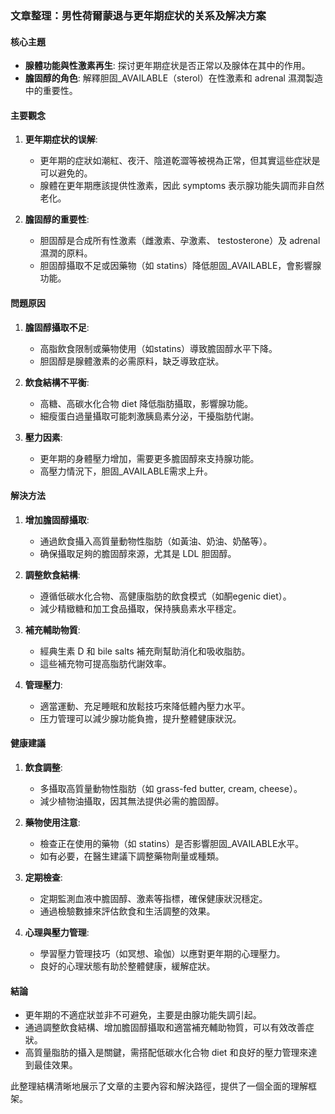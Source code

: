 ### 文章整理：男性荷爾蒙退与更年期症状的关系及解决方案

#### 核心主題
- **腺體功能與性激素再生**: 探讨更年期症状是否正常以及腺体在其中的作用。
- **膽固醇的角色**: 解釋胆固_AVAILABLE（sterol）在性激素和 adrenal 濕潤製造中的重要性。

#### 主要觀念
1. **更年期症状的误解**:
   - 更年期的症狀如潮紅、夜汗、陰道乾澀等被視為正常，但其實這些症狀是可以避免的。
   - 腺體在更年期應該提供性激素，因此 symptoms 表示腺功能失調而非自然老化。

2. **膽固醇的重要性**:
   - 胆固醇是合成所有性激素（雌激素、孕激素、 testosterone）及 adrenal 濕潤的原料。
   - 胆固醇攝取不足或因藥物（如 statins）降低胆固_AVAILABLE，會影響腺功能。

#### 問題原因
1. **膽固醇攝取不足**:
   - 高脂飲食限制或藥物使用（如statins）導致膽固醇水平下降。
   - 胆固醇是腺體激素的必需原料，缺乏導致症狀。

2. **飲食結構不平衡**:
   - 高糖、高碳水化合物 diet 降低脂肪攝取，影響腺功能。
   - 細瘦蛋白過量攝取可能刺激胰島素分泌，干擾脂肪代謝。

3. **壓力因素**:
   - 更年期的身體壓力增加，需要更多膽固醇來支持腺功能。
   - 高壓力情況下，胆固_AVAILABLE需求上升。

#### 解決方法
1. **增加膽固醇攝取**:
   - 通過飲食攝入高質量動物性脂肪（如黃油、奶油、奶酪等）。
   - 确保攝取足夠的膽固醇來源，尤其是 LDL 胆固醇。

2. **調整飲食結構**:
   - 遵循低碳水化合物、高健康脂肪的飲食模式（如酮egenic diet）。
   - 減少精緻糖和加工食品攝取，保持胰島素水平穩定。

3. **補充輔助物質**:
   - 經典生素 D 和 bile salts 補充劑幫助消化和吸收脂肪。
   - 這些補充物可提高脂肪代謝效率。

4. **管理壓力**:
   - 適當運動、充足睡眠和放鬆技巧來降低體內壓力水平。
   - 压力管理可以減少腺功能負擔，提升整體健康狀況。

#### 健康建議
1. **飲食調整**:
   - 多攝取高質量動物性脂肪（如 grass-fed butter, cream, cheese）。
   - 減少植物油攝取，因其無法提供必需的膽固醇。

2. **藥物使用注意**:
   - 檢查正在使用的藥物（如 statins）是否影響胆固_AVAILABLE水平。
   - 如有必要，在醫生建議下調整藥物劑量或種類。

3. **定期檢查**:
   - 定期監測血液中膽固醇、激素等指標，確保健康狀況穩定。
   - 通過檢驗數據來評估飲食和生活調整的效果。

4. **心理與壓力管理**:
   - 學習壓力管理技巧（如冥想、瑜伽）以應對更年期的心理壓力。
   - 良好的心理狀態有助於整體健康，緩解症狀。

#### 結論
- 更年期的不適症狀並非不可避免，主要是由腺功能失調引起。
- 通過調整飲食結構、增加膽固醇攝取和適當補充輔助物質，可以有效改善症狀。
- 高質量脂肪的攝入是關鍵，需搭配低碳水化合物 diet 和良好的壓力管理來達到最佳效果。

此整理結構清晰地展示了文章的主要內容和解決路徑，提供了一個全面的理解框架。